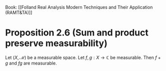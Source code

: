 Book: [[Folland Real Analysis Modern Techniques and Their Application (RAMT&TA)]]
# Proposition 2.6 (Sum and product preserve measurability)
Let $(X,\mathcal{M})$ be a measurable space.
Let $f,g:X\to \mathbb{C}$ be measurable.
Then $f+g$ and $fg$ are measurable.